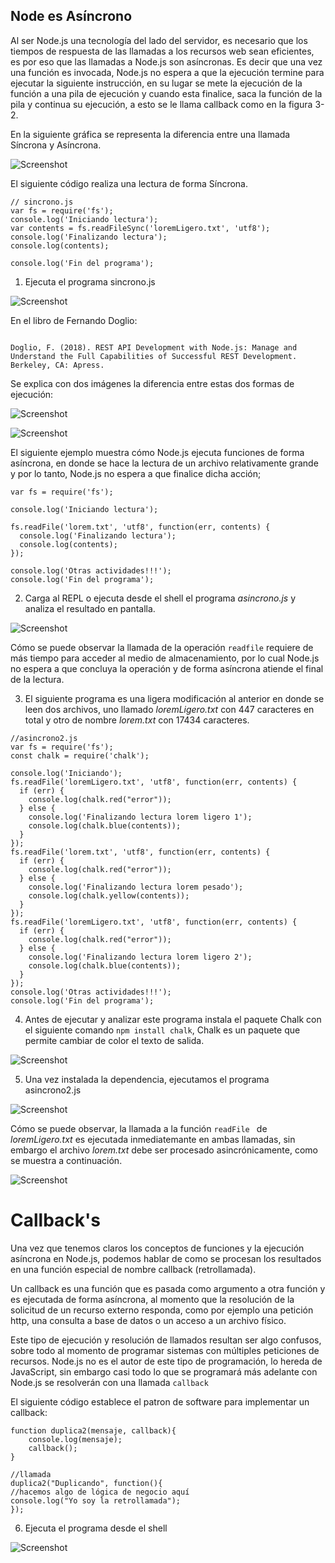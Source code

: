 ## Node es Asíncrono
Al ser Node.js una tecnología del lado del servidor, es necesario que los tiempos de respuesta de las llamadas a los recursos web sean eficientes, es por eso que las llamadas a Node.js son asíncronas. Es decir que una vez una función es invocada, Node.js no espera a que la ejecución termine para ejecutar la siguiente instrucción, en su lugar se mete la ejecución de la función a una pila de ejecución y cuando esta finalice, saca la función de la pila y continua su ejecución, a esto se le llama callback como en la figura 3-2.

En la siguiente gráfica se representa la diferencia entre una llamada Síncrona y Asíncrona.

![Screenshot](image1.png)

El siguiente código  realiza una lectura de forma Síncrona.

```
// sincrono.js
var fs = require('fs');
console.log('Iniciando lectura');
var contents = fs.readFileSync('loremLigero.txt', 'utf8');
console.log('Finalizando lectura');
console.log(contents);

console.log('Fin del programa');

```

1. Ejecuta el programa sincrono.js

![Screenshot](image5.png)


En el libro de Fernando Doglio:
```

Doglio, F. (2018). REST API Development with Node.js: Manage and Understand the Full Capabilities of Successful REST Development. Berkeley, CA: Apress.

```
Se explica con dos imágenes la diferencia entre estas dos formas de ejecución:

![Screenshot](image2.png)

![Screenshot](image3.png)

El siguiente ejemplo muestra cómo Node.js ejecuta funciones de forma asíncrona, en donde se hace la lectura de un archivo relativamente grande y por lo tanto, Node.js no espera a que finalice dicha acción;

```
var fs = require('fs');

console.log('Iniciando lectura');

fs.readFile('lorem.txt', 'utf8', function(err, contents) {
  console.log('Finalizando lectura');
  console.log(contents);
});

console.log('Otras actividades!!!');
console.log('Fin del programa');

```
2. Carga al REPL o ejecuta desde el shell el programa *asincrono.js* y analiza el resultado en pantalla.

![Screenshot](image4.png)

Cómo se puede observar la llamada de la operación ``` readfile ``` requiere de más tiempo para acceder al medio de almacenamiento, por lo cual Node.js no espera a que concluya la operación y de forma asíncrona atiende el final de la lectura.



3. El siguiente programa es una ligera modificación al anterior en donde se leen dos archivos, uno llamado *loremLigero.txt* con 447 caracteres en total y otro de nombre *lorem.txt* con 17434 caracteres.

```
//asincrono2.js
var fs = require('fs');
const chalk = require('chalk');

console.log('Iniciando');
fs.readFile('loremLigero.txt', 'utf8', function(err, contents) {
  if (err) {
    console.log(chalk.red("error"));
  } else {
    console.log('Finalizando lectura lorem ligero 1');
    console.log(chalk.blue(contents));
  }
});
fs.readFile('lorem.txt', 'utf8', function(err, contents) {
  if (err) {
    console.log(chalk.red("error"));
  } else {
    console.log('Finalizando lectura lorem pesado');
    console.log(chalk.yellow(contents));
  }
});
fs.readFile('loremLigero.txt', 'utf8', function(err, contents) {
  if (err) {
    console.log(chalk.red("error"));
  } else {
    console.log('Finalizando lectura lorem ligero 2');
    console.log(chalk.blue(contents));
  }
});
console.log('Otras actividades!!!');
console.log('Fin del programa');
```
4. Antes de ejecutar y analizar este programa instala el paquete Chalk con el siguiente comando ``` npm install chalk ```, Chalk es un paquete que permite cambiar de color el texto de salida.


![Screenshot](image6.png)

5. Una vez instalada la dependencia, ejecutamos el programa asincrono2.js

![Screenshot](image7.png)

Cómo se puede observar, la llamada a la función ```readFile ``` de *loremLigero.txt* es ejecutada inmediatemante en ambas llamadas, sin embargo el archivo *lorem.txt* debe ser procesado asincrónicamente, como se muestra a continuación.

![Screenshot](image9.png)

# Callback's

Una vez que tenemos claros los conceptos de funciones y la ejecución asíncrona en Node.js, podemos hablar de como se procesan los resultados en una función especial de nombre callback (retrollamada).

Un callback es una función que es pasada como argumento a otra función y es ejecutada de forma asíncrona, al  momento que la resolución de la solicitud de un recurso externo responda, como por ejemplo una petición http, una consulta a base de datos o un acceso a un archivo físico.

Este tipo de ejecución y resolución de llamados resultan ser algo confusos, sobre todo  al momento de programar sistemas con múltiples peticiones de recursos. Node.js no es el autor de este tipo  de programación, lo hereda de JavaScript, sin embargo casi todo lo que se programará más adelante con Node.js se resolverán con una llamada ``` callback ```

El siguiente código establece el patron de software para implementar un callback:

```
function duplica2(mensaje, callback){
    console.log(mensaje);
    callback();
}

//llamada
duplica2("Duplicando", function(){
//hacemos algo de lógica de negocio aquí
console.log("Yo soy la retrollamada");
});

```

6. Ejecuta el programa desde el shell

![Screenshot](image8.png)
